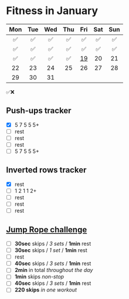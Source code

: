# Fitness in January

|	Mon	|	Tue	|	Wed	|	Thu	|	Fri	|	Sat	|	Sun	|
| :---: | :---: | :---: | :---: | :---: | :---: | :---: |
|	✅	|	✅	|	✅	|	✅	|	✅	|	✅	|	✅	|
|	✅	|	✅	|	✅	|	✅	|	✅	|	✅	|	✅	|
|	✅	|	✅	|	✅	|	✅	|	[19](https://darebee.com/programs/foundation-program.html?showall=&start=18)	|	20	|	21	|
|	22	|	23	|	24	|	25	|	26	|	27	|	28	|
|	29	|	30	|	31	|		|		|		|		|

✅❌

## Push-ups tracker

- [x] 5 7 5 5 5+
- [ ] rest
- [ ] rest
- [ ] rest
- [ ] 5 7 5 5 5+

## Inverted rows tracker

- [x] rest
- [ ] 1 2 1 1 2+
- [ ] rest
- [ ] rest
- [ ] rest

## [Jump Rope challenge](https://darebee.com/challenges/jump-rope-challenge.html)

- [ ] **30sec** skips / *3 sets* / **1min** rest
- [ ] **30sec** skips / *1 set* / **1min** rest
- [ ] rest
- [ ] **40sec** skips / *3 sets* / **1min** rest
- [ ] **2min** in total *throughout the day*
- [ ] **1min** skips *non-stop*
- [ ] **40sec** skips / *3 sets* / **1min** rest
- [ ] **220 skips** *in one workout*